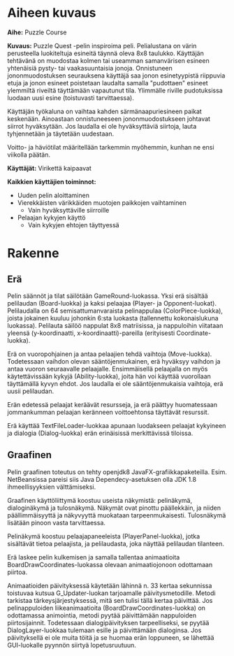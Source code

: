 # Aiheen kuvaus

**Aihe:** Puzzle Course

**Kuvaus:**
Puzzle Quest -pelin inspiroima peli. Pelialustana on värin perusteella luokiteltuja esineitä täynnä oleva 8x8 taulukko. Käyttäjän tehtävänä on muodostaa kolmen tai useamman samanvärisen esineen yhtenäisiä pysty- tai vaakasuuntaisia jonoja. Onnistuneen jononmuodostuksen seurauksena käyttäjä saa jonon esinetyypistä riippuvia etuja ja jonon esineet poistetaan laudalta samalla "pudottaen" esineet ylemmiltä riveiltä täyttämään vapautunut tila. Ylimmälle riville pudotuksissa luodaan uusi esine (toistuvasti tarvittaessa).

Käyttäjän työkaluna on vaihtaa kahden särmänaapuriesineen paikat keskenään. Ainoastaan onnistuneeseen jononmuodostukseen johtavat siirrot hyväksytään. Jos laudalla ei ole hyväksyttäviä siirtoja, lauta tyhjennetään ja täytetään uudestaan.

Voitto- ja häviötilat määritellään tarkemmin myöhemmin, kunhan ne ensi viikolla päätän.

**Käyttäjät:** Virikettä kaipaavat

**Kaikkien käyttäjien toiminnot:**
- Uuden pelin aloittaminen
- Vierekkäisten värikkäiden muotojen paikkojen vaihtaminen
  - Vain hyväksyttäville siirroille
- Pelaajan kykyjen käyttö 
  - Vain kykyjen ehtojen täyttyessä

# Rakenne

## Erä

Pelin säännöt ja tilat säilötään GameRound-luokassa. Yksi erä sisältää pelilaudan (Board-luokka) ja kaksi pelaajaa (Player- ja Opponent-luokat). Pelilaudalla on 64 semisattumanvaraista pelinappulaa (ColorPiece-luokka), joista jokainen kuuluu johonkin 6:sta luokasta (tallennettu kokonaislukuna luokassa). Pelilauta säilöö nappulat 8x8 matriisissa, ja nappuloihin viitataan yleensä (y-koordinaatti, x-koordinaatti)-pareilla (erityisesti Coordinate-luokka).

Erä on vuoropohjainen ja antaa pelaajien tehdä vaihtoja (Move-luokka). Todetessaan vaihdon olevan sääntöjenmukainen, erä hyväksyy vaihdon ja antaa vuoron seuraavalle pelaajalle. Ensimmäisellä pelaajalla on myös käytettävissään kykyjä (Ability-luokka), joita hän voi käyttää vuorollaan täyttämällä kyvyn ehdot. Jos laudalla ei ole sääntöjenmukaisia vaihtoja, erä uusii pelilaudan.

Erän edetessä pelaajat keräävät resursseja, ja erä päättyy huomatessaan jommankumman pelaajan keränneen voittoehtonsa täyttävät resurssit.

Erä käyttää TextFileLoader-luokkaa apunaan luodakseen pelaajat kykyineen ja dialogia (Dialog-luokka) erän erinäisissä merkittävissä tiloissa.

## Graafinen

Pelin graafinen toteutus on tehty openjdk8 JavaFX-grafiikkapaketeilla. Esim. NetBeansissa pareisi siis Java Dependecy-asetuksen olla JDK 1.8 ihmeellisyyksien välttämiseksi.

Graafinen käyttöliittymä koostuu useista näkymistä: pelinäkymä, dialoginäkymä ja tulosnäkymä. Näkymät ovat pinottu päällekkäin, ja niiden päällimmäisyyttä ja näkyvyyttä muokataan tarpeenmukaisesti. Tulosnäkymä lisätään pinoon vasta tarvittaessa.

Pelinäkymä koostuu pelaajapaneeleista (PlayerPanel-luokka), jotka sisältävät tietoa pelaajista, ja pelilaudasta, joka näyttää pelilaudan tilanteen.

Erä laskee pelin kulkemisen ja samalla tallentaa animaatioita BoardDrawCoordinates-luokassa olevaan animaatiojonoon odottamaan piirtoa.

Animaatioiden päivityksessä käytetään lähinnä n. 33 kertaa sekunnissa toistuvaa kutsua G_Updater-luokan tarjoamalle päivitysmetodille. Metodi tarkistaa tärkeysjärjestyksessä, mitä sen tulisi tällä kertaa päivittää. Jos pelinappuloiden liikeanimaatioita (BoardDrawCoordinates-luokka) on odottamassa animointia, metodi pyytää päivittämään nappuloiden piirtosijainnit. Todetessaan dialogipäivityksen tarpeelliseksi, se pyytää DialogLayer-luokkaa tulemaan esille ja päivittämään dialoginsa. Jos päivityksellä ei ole muita töitä ja se huomaa erän loppuneen, se lähettää GUI-luokalle pyynnön siirtyä lopetusruutuun.